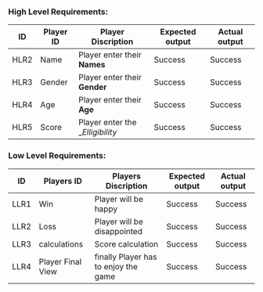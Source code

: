 ### High Level Requirements:
| ID | Player ID | Player Discription | Expected output | Actual output |
|------|------| ------| ------| -----|
| HLR2 |  Name  | Player enter their __Names__ | Success | Success
| HLR3 | Gender | Player enter their __Gender__  | Success | Success
| HLR4 | Age    | Player enter their __Age__  | Success | Success
| HLR5 | Score | Player enter the __Elligibility_   | Success | Success
### Low Level Requirements:
| ID | Players ID | Players Discription | Expected output | Actual output |
|------|------| ------| ------| -----|
| LLR1 | Win | Player will be happy | Success | Success
| LLR2 | Loss | Player will be disappointed | Success | Success
| LLR3 | calculations | Score calculation | Success | Success
| LLR4| Player  Final View | finally Player has to enjoy the game  | Success | Success
